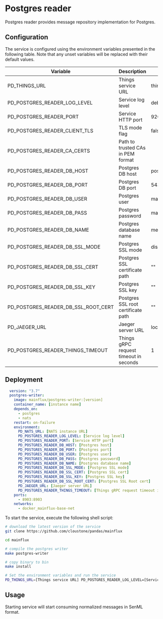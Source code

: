 # Postgres reader

Postgres reader provides message repository implementation for Postgres.

## Configuration

The service is configured using the environment variables presented in the
following table. Note that any unset variables will be replaced with their
default values.

| Variable                            | Description                            | Default        |
|-------------------------------------|----------------------------------------|----------------|
| PD_THINGS_URL                       | Things service URL                     | things:8183    |
| PD_POSTGRES_READER_LOG_LEVEL        | Service log level                      | debug          |
| PD_POSTGRES_READER_PORT             | Service HTTP port                      | 9204           |
| PD_POSTGRES_READER_CLIENT_TLS       | TLS mode flag                          | false          |
| PD_POSTGRES_READER_CA_CERTS         | Path to trusted CAs in PEM format      |                |
| PD_POSTGRES_READER_DB_HOST          | Postgres DB host                       | postgres       |
| PD_POSTGRES_READER_DB_PORT          | Postgres DB port                       | 5432           |
| PD_POSTGRES_READER_DB_USER          | Postgres user                          | mainflux       |
| PD_POSTGRES_READER_DB_PASS          | Postgres password                      | mainflux       |
| PD_POSTGRES_READER_DB_NAME          | Postgres database name                 | messages       |
| PD_POSTGRES_READER_DB_SSL_MODE      | Postgres SSL mode                      | disabled       |
| PD_POSTGRES_READER_DB_SSL_CERT      | Postgres SSL certificate path          | ""             |
| PD_POSTGRES_READER_DB_SSL_KEY       | Postgres SSL key                       | ""             |
| PD_POSTGRES_READER_DB_SSL_ROOT_CERT | Postgres SSL root certificate path     | ""             |
| PD_JAEGER_URL                       | Jaeger server URL                      | localhost:6831 |
| PD_POSTGRES_READER_THINGS_TIMEOUT   | Things gRPC request timeout in seconds | 1              |

## Deployment

```yaml
  version: "3.7"
  postgres-writer:
    image: mainflux/postgres-writer:[version]
    container_name: [instance name]
    depends_on:
      - postgres
      - nats
    restart: on-failure
    environment:
      PD_NATS_URL: [NATS instance URL]
      PD_POSTGRES_READER_LOG_LEVEL: [Service log level]
      PD_POSTGRES_READER_PORT: [Service HTTP port]
      PD_POSTGRES_READER_DB_HOST: [Postgres host]
      PD_POSTGRES_READER_DB_PORT: [Postgres port]
      PD_POSTGRES_READER_DB_USER: [Postgres user]
      PD_POSTGRES_READER_DB_PASS: [Postgres password]
      PD_POSTGRES_READER_DB_NAME: [Postgres database name]
      PD_POSTGRES_READER_DB_SSL_MODE: [Postgres SSL mode]
      PD_POSTGRES_READER_DB_SSL_CERT: [Postgres SSL cert]
      PD_POSTGRES_READER_DB_SSL_KEY: [Postgres SSL key]
      PD_POSTGRES_READER_DB_SSL_ROOT_CERT: [Postgres SSL Root cert]
      PD_JAEGER_URL: [Jaeger server URL]
      PD_POSTGRES_READER_THINGS_TIMEOUT: [Things gRPC request timeout in seconds]
    ports:
      - 8903:8903
    networks:
      - docker_mainflux-base-net
```

To start the service, execute the following shell script:

```bash
# download the latest version of the service
git clone https://github.com/cloustone/pandas/mainflux

cd mainflux

# compile the postgres writer
make postgres-writer

# copy binary to bin
make install

# Set the environment variables and run the service
PD_THINGS_URL=[Things service URL] PD_POSTGRES_READER_LOG_LEVEL=[Service log level] PD_POSTGRES_READER_PORT=[Service HTTP port] PD_POSTGRES_READER_CLIENT_TLS =[TLS mode flag] PD_POSTGRES_READER_CA_CERTS=[Path to trusted CAs in PEM format] PD_POSTGRES_READER_DB_HOST=[Postgres host] PD_POSTGRES_READER_DB_PORT=[Postgres port] PD_POSTGRES_READER_DB_USER=[Postgres user] PD_POSTGRES_READER_DB_PASS=[Postgres password] PD_POSTGRES_READER_DB_NAME=[Postgres database name] PD_POSTGRES_READER_DB_SSL_MODE=[Postgres SSL mode] PD_POSTGRES_READER_DB_SSL_CERT=[Postgres SSL cert] PD_POSTGRES_READER_DB_SSL_KEY=[Postgres SSL key] PD_POSTGRES_READER_DB_SSL_ROOT_CERT=[Postgres SSL Root cert] PD_JAEGER_URL=[Jaeger server URL] PD_POSTGRES_READER_THINGS_TIMEOUT=[Things gRPC request timeout in seconds] $GOBIN/mainflux-postgres-reader
```

## Usage

Starting service will start consuming normalized messages in SenML format.
